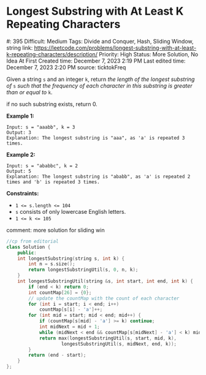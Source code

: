 # Longest Substring with At Least K Repeating Characters

#: 395
Difficult: Medium
Tags: Divide and Conquer, Hash, Sliding Window, string
link: https://leetcode.com/problems/longest-substring-with-at-least-k-repeating-characters/description/
Priority: High
Status: More Solution, No Idea At First
Created time: December 7, 2023 2:19 PM
Last edited time: December 7, 2023 2:20 PM
source: ticktokFreq

Given a string `s` and an integer `k`, return *the length of the longest substring of* `s` *such that the frequency of each character in this substring is greater than or equal to* `k`.

if no such substring exists, return 0.

**Example 1:**

```
Input: s = "aaabb", k = 3
Output: 3
Explanation: The longest substring is "aaa", as 'a' is repeated 3 times.

```

**Example 2:**

```
Input: s = "ababbc", k = 2
Output: 5
Explanation: The longest substring is "ababb", as 'a' is repeated 2 times and 'b' is repeated 3 times.

```

**Constraints:**

- `1 <= s.length <= 104`
- `s` consists of only lowercase English letters.
- `1 <= k <= 105`

comment: more solution for sliding win

```cpp
//cp from editorial
class Solution {
    public:
    int longestSubstring(string s, int k) {
        int n = s.size();
        return longestSubstringUtil(s, 0, n, k);
    }
    int longestSubstringUtil(string &s, int start, int end, int k) {
        if (end < k) return 0;
        int countMap[26] = {0};
        // update the countMap with the count of each character
        for (int i = start; i < end; i++)
            countMap[s[i] - 'a']++;
        for (int mid = start; mid < end; mid++) {
            if (countMap[s[mid] - 'a'] >= k) continue;
            int midNext = mid + 1;
            while (midNext < end && countMap[s[midNext] - 'a'] < k) midNext++;
            return max(longestSubstringUtil(s, start, mid, k),
                    longestSubstringUtil(s, midNext, end, k));
        }
        return (end - start);
    }
};
```
